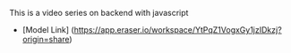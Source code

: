 

This is a video series on backend with javascript 

- [Model Link] (https://app.eraser.io/workspace/YtPqZ1VogxGy1jzIDkzj?origin=share)
